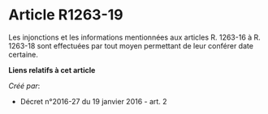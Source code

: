 # Article R1263-19

Les injonctions et les informations mentionnées aux articles R. 1263-16 à R. 1263-18 sont effectuées par tout moyen
permettant de leur conférer date certaine.

**Liens relatifs à cet article**

_Créé par_:

  - Décret n°2016-27 du 19 janvier 2016 - art. 2
